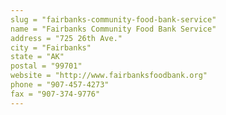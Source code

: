 ```yaml
---
slug = "fairbanks-community-food-bank-service"
name = "Fairbanks Community Food Bank Service"
address = "725 26th Ave."
city = "Fairbanks"
state = "AK"
postal = "99701"
website = "http://www.fairbanksfoodbank.org"
phone = "907-457-4273"
fax = "907-374-9776"
---
```

